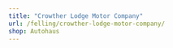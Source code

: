 ```yaml
---
title: "Crowther Lodge Motor Company"
url: /felling/crowther-lodge-motor-company/
shop: Autohaus
---
```

